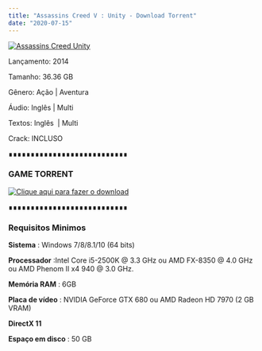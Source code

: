 ```yaml
---
title: "Assassins Creed V : Unity - Download Torrent"
date: "2020-07-15"
---
```


[![](https://1.bp.blogspot.com/-jQ8eIitCH9c/XipWhaLbdqI/AAAAAAAAAIE/MOM-JPWgoxoQGTE4N76VH0FxjfCvVkoxQCLcBGAsYHQ/s640/images{ca9bad4f721d92abc13e060f4f8dd78be4bc2e3e6ae69d619fbd104809de1ad1}2B{ca9bad4f721d92abc13e060f4f8dd78be4bc2e3e6ae69d619fbd104809de1ad1}25285{ca9bad4f721d92abc13e060f4f8dd78be4bc2e3e6ae69d619fbd104809de1ad1}2529.jpg "Assassins Creed Unity")](https://1.bp.blogspot.com/-jQ8eIitCH9c/XipWhaLbdqI/AAAAAAAAAIE/MOM-JPWgoxoQGTE4N76VH0FxjfCvVkoxQCLcBGAsYHQ/s1600/images{ca9bad4f721d92abc13e060f4f8dd78be4bc2e3e6ae69d619fbd104809de1ad1}2B{ca9bad4f721d92abc13e060f4f8dd78be4bc2e3e6ae69d619fbd104809de1ad1}25285{ca9bad4f721d92abc13e060f4f8dd78be4bc2e3e6ae69d619fbd104809de1ad1}2529.jpg)

Lançamento: 2014

Tamanho: 36.36 GB

Gênero: Ação | Aventura

Áudio: Inglês | Multi

Textos: Inglês  | Multi

Crack: INCLUSO

  

∎∎∎∎∎∎∎∎∎∎∎∎∎∎∎∎∎∎∎∎∎∎∎∎∎∎∎

###  GAME TORRENT

[![](https://1.bp.blogspot.com/-ruPWnCPWoec/XicYXvF8HuI/AAAAAAAAABI/UyLFOzfJIS8TPrFtDtaU-c8HnQ9uppeeACLcBGAsYHQ/s200/botc3a3o-filmes-via-torrent-300x135.png "Clique aqui para fazer o download")](magnet:?xt=urn:btih:5ad816766872a2ced4469736e8fccdc3775d7ae9&dn=Assassins.Creed.Unity-RELOADED&tr=udp{ca9bad4f721d92abc13e060f4f8dd78be4bc2e3e6ae69d619fbd104809de1ad1}3A{ca9bad4f721d92abc13e060f4f8dd78be4bc2e3e6ae69d619fbd104809de1ad1}2F{ca9bad4f721d92abc13e060f4f8dd78be4bc2e3e6ae69d619fbd104809de1ad1}2Ftracker.leechers-paradise.org{ca9bad4f721d92abc13e060f4f8dd78be4bc2e3e6ae69d619fbd104809de1ad1}3A6969&tr=udp{ca9bad4f721d92abc13e060f4f8dd78be4bc2e3e6ae69d619fbd104809de1ad1}3A{ca9bad4f721d92abc13e060f4f8dd78be4bc2e3e6ae69d619fbd104809de1ad1}2F{ca9bad4f721d92abc13e060f4f8dd78be4bc2e3e6ae69d619fbd104809de1ad1}2Ftracker.openbittorrent.com{ca9bad4f721d92abc13e060f4f8dd78be4bc2e3e6ae69d619fbd104809de1ad1}3A80&tr=udp{ca9bad4f721d92abc13e060f4f8dd78be4bc2e3e6ae69d619fbd104809de1ad1}3A{ca9bad4f721d92abc13e060f4f8dd78be4bc2e3e6ae69d619fbd104809de1ad1}2F{ca9bad4f721d92abc13e060f4f8dd78be4bc2e3e6ae69d619fbd104809de1ad1}2Fopen.demonii.com{ca9bad4f721d92abc13e060f4f8dd78be4bc2e3e6ae69d619fbd104809de1ad1}3A1337&tr=udp{ca9bad4f721d92abc13e060f4f8dd78be4bc2e3e6ae69d619fbd104809de1ad1}3A{ca9bad4f721d92abc13e060f4f8dd78be4bc2e3e6ae69d619fbd104809de1ad1}2F{ca9bad4f721d92abc13e060f4f8dd78be4bc2e3e6ae69d619fbd104809de1ad1}2Ftracker.coppersurfer.tk{ca9bad4f721d92abc13e060f4f8dd78be4bc2e3e6ae69d619fbd104809de1ad1}3A6969&tr=udp{ca9bad4f721d92abc13e060f4f8dd78be4bc2e3e6ae69d619fbd104809de1ad1}3A{ca9bad4f721d92abc13e060f4f8dd78be4bc2e3e6ae69d619fbd104809de1ad1}2F{ca9bad4f721d92abc13e060f4f8dd78be4bc2e3e6ae69d619fbd104809de1ad1}2Fexodus.desync.com{ca9bad4f721d92abc13e060f4f8dd78be4bc2e3e6ae69d619fbd104809de1ad1}3A6969)

  

  

∎∎∎∎∎∎∎∎∎∎∎∎∎∎∎∎∎∎∎∎∎∎∎∎∎∎∎

###   

### Requisitos Minimos

**Sistema** : Windows 7/8/8.1/10 (64 bits)

**Processador** :Intel Core i5-2500K @ 3.3 GHz ou AMD FX-8350 @ 4.0 GHz ou AMD Phenom II x4 940 @ 3.0 GHz.

**Memória RAM** : 6GB

**Placa de vídeo** : NVIDIA GeForce GTX 680 ou AMD Radeon HD 7970 (2 GB VRAM)

**DirectX 11**

**Espaço em disco** : 50 GB
